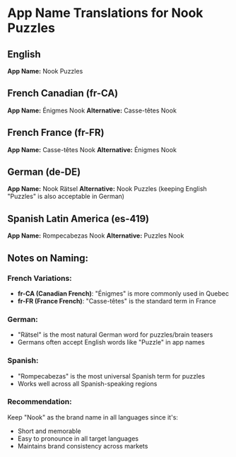 # App Name Translations for Nook Puzzles

## English
**App Name:** Nook Puzzles

## French Canadian (fr-CA)
**App Name:** Énigmes Nook
**Alternative:** Casse-têtes Nook

## French France (fr-FR)
**App Name:** Casse-têtes Nook
**Alternative:** Énigmes Nook

## German (de-DE)
**App Name:** Nook Rätsel
**Alternative:** Nook Puzzles (keeping English "Puzzles" is also acceptable in German)

## Spanish Latin America (es-419)
**App Name:** Rompecabezas Nook
**Alternative:** Puzzles Nook

## Notes on Naming:

### French Variations:
- **fr-CA (Canadian French)**: "Énigmes" is more commonly used in Quebec
- **fr-FR (France French)**: "Casse-têtes" is the standard term in France

### German:
- "Rätsel" is the most natural German word for puzzles/brain teasers
- Germans often accept English words like "Puzzle" in app names

### Spanish:
- "Rompecabezas" is the most universal Spanish term for puzzles
- Works well across all Spanish-speaking regions

### Recommendation:
Keep "Nook" as the brand name in all languages since it's:
- Short and memorable
- Easy to pronounce in all target languages
- Maintains brand consistency across markets

